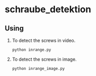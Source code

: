 # schraube_detektion
  
## Using
1. To detect the screws in video.
  
	`python inrange.py`  
   
2. To detect the screws in image.
  
	`python inrange_image.py`  
